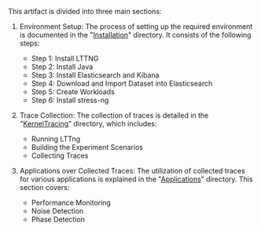 This artifact is divided into three main sections:

1. Environment Setup: The process of setting up the required environment is documented in the "[Installation](https://github.com/mnoferestibrocku/dataset-repo/tree/main/Installation)" directory. It consists of the following steps:
   - Step 1: Install LTTNG
   - Step 2: Install Java
   - Step 3: Install Elasticsearch and Kibana
   - Step 4: Download and Import Dataset into Elasticsearch
   - Step 5: Create Workloads
   - Step 6: Install stress-ng

2. Trace Collection: The collection of traces is detailed in the "[KernelTracing](https://github.com/mnoferestibrocku/dataset-repo/tree/main/KernelTracing)" directory, which includes:
   - Running LTTng
   - Building the Experiment Scenarios
   - Collecting Traces

3. Applications over Collected Traces: The utilization of collected traces for various applications is explained in the "[Applications](https://github.com/mnoferestibrocku/dataset-repo/tree/main/Applications)" directory. This section covers:
   - Performance Monitoring
   - Noise Detection
   - Phase Detection
